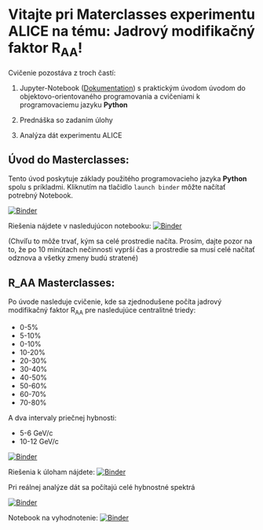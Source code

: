 # Vitajte pri Materclasses experimentu ALICE na tému: Jadrový modifikačný faktor R<sub>AA</sub>!

Cvičenie pozostáva z troch častí:

1) Jupyter-Notebook ([Dokumentation](https://jupyter-notebook.readthedocs.io/en/stable/notebook.html#notebook-user-interface)) s praktickým úvodom úvodom do objektovo-orientovaného programovania a cvičeniami k programovaciemu jazyku __Python__

2) Prednáška so zadaním úlohy

3) Analýza dát experimentu ALICE

## Úvod do Masterclasses:

Tento úvod poskytuje základy použitého programovacieho jazyka __Python__ spolu s príkladmi. Kliknutím na tlačidlo ```launch binder``` môžte načítať potrebný Notebook.

[![Binder](https://mybinder.org/badge_logo.svg)](https://mybinder.org/v2/gh/lhusova/ALICE_MC_RAA/main?filepath=ALICE_RAA_python_uvod.ipynb)

Riešenia nájdete v nasledujúcon notebooku:
[![Binder](https://mybinder.org/badge_logo.svg)](https://mybinder.org/v2/gh/lhusova/ALICE_MC_RAA/main?filepath=ALICE_RAA_python_uvod_risenia.ipynb)

 (Chvíľu to môže trvať, kým sa celé prostredie načíta. Prosím, dajte pozor na to, že po 10 minútach nečinnosti vyprší čas a prostredie sa musí celé načítať odznova a všetky zmeny budú stratené)

## R_AA Masterclasses:

Po úvode nasleduje cvičenie, kde sa zjednodušene počíta jadrový modifikačný faktor R<sub>AA</sub> pre nasledujúce centralitné triedy:

*  0-5%
*  5-10%
*  0-10%
* 10-20%
* 20-30%
* 30-40%
* 40-50%
* 50-60%
* 60-70%
* 70-80%

A dva intervaly priečnej hybnosti:

* 5-6 GeV/c
* 10-12 GeV/c

[![Binder](https://mybinder.org/badge_logo.svg)](https://mybinder.org/v2/gh/lhusova/ALICE_MC_RAA/main?filepath=ALICE_RAA_kratke.ipynb)

Riešenia k úloham nájdete: [![Binder](https://mybinder.org/badge_logo.svg)](https://mybinder.org/v2/gh/lhusova/ALICE_MC_RAA/main?filepath=ALICE_RAA_kratke_riesenia.ipynb)

Pri reálnej analýze dát sa počítajú celé hybnostné spektrá

[![Binder](https://mybinder.org/badge_logo.svg)](https://mybinder.org/v2/gh/lhusova/ALICE_MC_RAA/main?filepath=ALICE_RAA.ipynb)

Notebook na vyhodnotenie:
[![Binder](https://mybinder.org/badge_logo.svg)](https://mybinder.org/v2/gh/lhusova/ALICE_MC_RAA/main?filepath=ALICE_RAA_Vyhodnotenie.ipynb)
